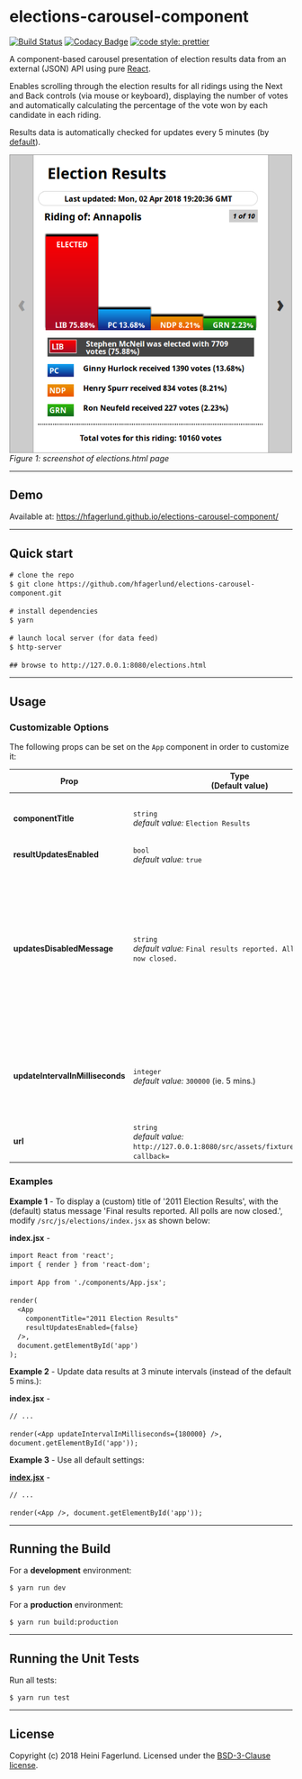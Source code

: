 # elections-carousel-component

[![Build Status](https://travis-ci.org/hfagerlund/elections-carousel-component.svg?branch=master)](https://travis-ci.org/hfagerlund/elections-carousel-component) [![Codacy Badge](https://app.codacy.com/project/badge/Grade/66889e34a3ed41cea5320c0ce2f12cd9)](https://www.codacy.com/gh/hfagerlund/elections-carousel-component/dashboard?utm_source=github.com&amp;utm_medium=referral&amp;utm_content=hfagerlund/elections-carousel-component&amp;utm_campaign=Badge_Grade) [![code style: prettier](https://img.shields.io/badge/code_style-prettier-ff69b4.svg?style=flat-square)](https://github.com/prettier/prettier)

A component-based carousel presentation of election results data from an external (JSON) API using pure [React](https://github.com/facebook/react).

Enables scrolling through the election results for all ridings using the Next and Back controls (via mouse or keyboard), displaying the number of votes and automatically calculating the percentage of the vote won by each candidate in each riding.

Results data is automatically checked for updates every 5 minutes (by [default](https://github.com/hfagerlund/elections-carousel-component#customizable-options)).

<img style="max-width:100%;" alt="Screenshot of elections-carousel-component on a page" src="/screenshots/screenshot_elections-html.png" align="center" /><br />
*Figure 1: screenshot of elections.html page*

- - -

## Demo

Available at: https://hfagerlund.github.io/elections-carousel-component/

- - -

## Quick start

```
# clone the repo
$ git clone https://github.com/hfagerlund/elections-carousel-component.git

# install dependencies
$ yarn

# launch local server (for data feed)
$ http-server

## browse to http://127.0.0.1:8080/elections.html

```

- - -

## Usage
### Customizable Options
The following props can be set on the `App` component in order to customize it:

| Prop | Type<br><a id="default" name="default">(Default value) | Description |
| --- | --- | --- |
| **componentTitle** | `string`<br>*default value:* `Election Results` | Main `<h1>` heading/title text (in the `<App />` component) |
| **resultUpdatesEnabled** | `bool`<br>*default value:* `true` | Set to `true`|`false` to enable|disable automatic data updates from the (JSON) feed. |
| **updatesDisabledMessage** | `string`<br>*default value:* `Final results reported. All polls are now closed.` | Text displayed in the updates status 'bubble' (ie. directly following the `<h1>` heading) when automatic data updates from the (JSON) feed are disabled. |
| **updateIntervalInMilliseconds** | `integer`<br>*default value:* `300000` (ie. 5 mins.) | Time intervals (in msec) at which the (JSON) feed is checked for data updates |
| **url** | `string`<br>*default value:* `http://127.0.0.1:8080/src/assets/fixtures/results.js?callback=` | The URL for the (JSON) data feed |

### Examples

**Example 1** - To display a (custom) title of '2011 Election Results', with the (default) status message 'Final results reported. All polls are now closed.', modify `/src/js/elections/index.jsx` as shown below:

**index.jsx** -
```
import React from 'react';
import { render } from 'react-dom';

import App from './components/App.jsx';

render(
  <App
    componentTitle="2011 Election Results"
    resultUpdatesEnabled={false}
  />,
  document.getElementById('app')
);
```

**Example 2** - Update data results at 3 minute intervals (instead of the default 5 mins.):

**index.jsx** -
```
// ...

render(<App updateIntervalInMilliseconds={180000} />, document.getElementById('app'));
```

**Example 3** - Use all default settings:

**[index.jsx](https://github.com/hfagerlund/elections-carousel-component/blob/master/src/js/elections/index.jsx)** -
```
// ...

render(<App />, document.getElementById('app'));
```
- - -

## Running the Build

For a **development** environment:

```
$ yarn run dev

```

For a **production** environment:

```
$ yarn run build:production

```

- - -
## Running the Unit Tests

Run all tests:

```
$ yarn run test

```

- - -
## License
Copyright (c) 2018 Heini Fagerlund. Licensed under the [BSD-3-Clause license](https://github.com/hfagerlund/elections-carousel-component/blob/master/LICENSE).
